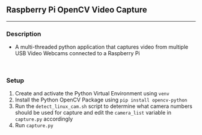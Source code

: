 ## Raspberry Pi OpenCV Video Capture

<hr>

### Description

- A multi-threaded python application that captures video from multiple USB Video Webcams connected to a Raspberry Pi

<br>

### Setup

1. Create and activate the Python Virtual Environment using `venv`
2. Install the Python OpenCV Package using `pip install opencv-python`
3. Run the `detect_linux_cam.sh` script to determine what camera numbers should be used for capture and edit the `camera_list` variable in `capture.py` accordingly
4. Run `capture.py`

